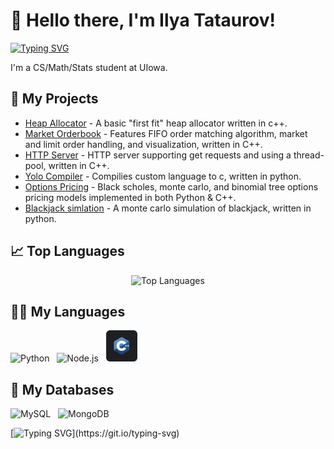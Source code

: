 # 👋 Hello there, I'm Ilya Tataurov!

[![Typing SVG](https://readme-typing-svg.demolab.com?font=Fira+Code&duration=2000&pause=1500&random=false&width=435&lines=Programming++<3;Quantitative+Finance+<3)](https://git.io/typing-svg)

I'm a CS/Math/Stats student at UIowa. 

## 🔭 My Projects

- [Heap Allocator](https://github.com/engineswap/heap_allocator) - A basic "first fit" heap allocator written in c++.
- [Market Orderbook](https://github.com/engineswap/cpp-orderbook) - Features FIFO order matching algorithm, market and limit order handling, and visualization, written in C++.
- [HTTP Server](https://github.com/engineswap/http_server) - HTTP server supporting get requests and using a thread-pool, written in C++.
- [Yolo Compiler](https://github.com/engineswap/yolo_compiler.git) - Compilies custom language to c, written in python.
- [Options Pricing](https://github.com/engineswap/options-pricing) - Black scholes, monte carlo, and binomial tree options pricing models implemented in both Python & C++.
- [Blackjack simlation](https://github.com/engineswap/blackjack-simulation) - A monte carlo simulation of blackjack, written in python.

## 📈 Top Languages

<!-- GitHub Streak Stats -->
<p align="center">
  <img src="https://github-readme-stats.vercel.app/api/top-langs/?username=engineswap&theme=tokyonight&show_icons=true&hide_border=false&layout=compact" alt="Top Languages" style="width: 45%;">
</p>

## 👨‍💻 My Languages
![Python](https://ezicons.cftutorial.workers.dev/icons/?icons=skills-dark-python) &nbsp; ![Node.js](https://ezicons.cftutorial.workers.dev/icons/?icons=skills-dark-nodejs) &nbsp; <img src="https://raw.githubusercontent.com/asyncasad/ezicons/main/public/icons/skills/dark/c%2B%2B.svg" width="50" height="50">


## 🥞 My Databases 
![MySQL](https://ezicons.cftutorial.workers.dev/icons/?icons=skills-dark-mysql) &nbsp; ![MongoDB](https://ezicons.cftutorial.workers.dev/icons/?icons=skills-dark-mongodb) &nbsp; 


[![Typing SVG](https://readme-typing-svg.demolab.com/?lines=Thanks+for+stopping+by!)](https://git.io/typing-svg)

